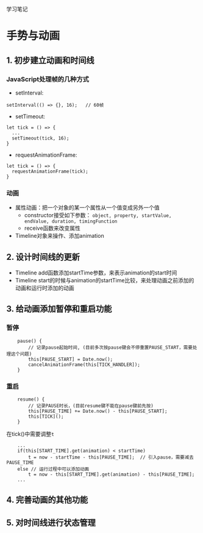 学习笔记
# 手势与动画
## 1. 初步建立动画和时间线
### JavaScript处理帧的几种方式
+ setInterval: 
```
setInterval(() => {}, 16);   // 60帧
```
+ setTimeout:
```
let tick = () => {
  ...
  setTimeout(tick, 16);
}
```
+ requestAnimationFrame:
```
let tick = () => {
  requestAnimationFrame(tick);
}
```
### 动画
+ 属性动画：把一个对象的某一个属性从一个值变成另外一个值
  - constructor接受如下参数： `object, property, startValue, endValue, duration, timingFunction`
  - receive函数来改变属性
+ Timeline对象来操作、添加animation
## 2. 设计时间线的更新
+ Timeline add函数添加startTime参数，来表示animation的start时间
+ Timeline start的时候与animation的startTime比较，来处理动画之前添加的动画和运行时添加的动画
## 3. 给动画添加暂停和重启功能
### 暂停
```
    pause() {
        // 记录pause起始时间, (目前多次按pause键会不停重置PAUSE_START，需要处理这个问题)
        this[PAUSE_START] = Date.now();
        cancelAnimationFrame(this[TICK_HANDLER]);
    }
```
### 重启
```
    resume() {
        // 记录PAUSE时长，(目前resume键不能在pause键前先按)
        this[PAUSE_TIME] += Date.now() - this[PAUSE_START];
        this[TICK]();
    }
```
在tick()中需要调整`t`
```
    ...
    if(this[START_TIME].get(animation) < startTime)
        t = now - startTime - this[PAUSE_TIME];  // 引入pause，需要减去PAUSE_TIME
    else // 运行过程中可以添加动画
        t = now - this[START_TIME].get(animation) - this[PAUSE_TIME];
    ...
```
## 4. 完善动画的其他功能

## 5. 对时间线进行状态管理
